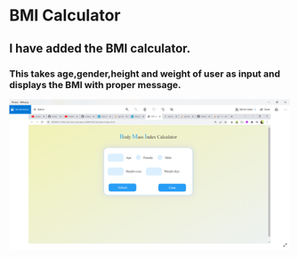 # BMI Calculator
## I have added the BMI calculator.
### This takes age,gender,height and weight of user as input and displays the BMI with proper message.
![](2022-03-03-09-06-43.png)